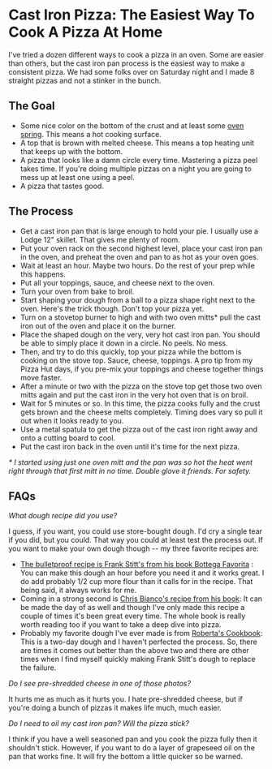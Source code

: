 <h1>Cast Iron Pizza: The Easiest Way To Cook A Pizza At Home</h1>

I've tried a dozen different ways to cook a pizza in an oven. Some are easier than others, but the cast iron pan process is the easiest way to make a consistent pizza. We had some folks over on Saturday night and I made 8 straight pizzas and not a stinker in the bunch.
<h2>The Goal</h2>
<ul>
 	<li>Some nice color on the bottom of the crust and at least some <a href="https://www.thekitchn.com/word-of-mouth-oven-spring-47327">oven spring</a>. This means a hot cooking surface.</li>
 	<li>A top that is brown with melted cheese. This means a top heating unit that keeps up with the bottom.</li>
 	<li>A pizza that looks like a damn circle every time. Mastering a pizza peel takes time. If you're doing multiple pizzas on a night you are going to mess up at least one using a peel.</li>
 	<li>A pizza that tastes good.</li>
</ul>
<h2>The Process</h2>
<ul>
 	<li>Get a cast iron pan that is large enough to hold your pie. I usually use a Lodge 12" skillet. That gives me plenty of room.</li>
 	<li>Put your oven rack on the second highest level, place your cast iron pan in the oven, and preheat the oven and pan to as hot as your oven goes.</li>
 	<li>Wait at least an hour. Maybe two hours. Do the rest of your prep while this happens.</li>
 	<li>Put all your toppings, sauce, and cheese next to the oven.</li>
 	<li>Turn your oven from bake to broil.</li>
 	<li>Start shaping your dough from a ball to a pizza shape right next to the oven. Here's the trick though. Don't top your pizza yet.</li>
 	<li>Turn on a stovetop burner to high and with two oven mitts* pull the cast iron out of the oven and place it on the burner.</li>
 	<li>Place the shaped dough on the very, very hot cast iron pan. You should be able to simply place it down in a circle. No peels. No mess.</li>
 	<li>Then, and try to do this quickly, top your pizza while the bottom is cooking on the stove top. Sauce, cheese, toppings. A pro tip from my Pizza Hut days, if you pre-mix your toppings and cheese together things move faster.</li>
 	<li>After a minute or two with the pizza on the stove top get those two oven mitts again and put the cast iron in the very hot oven that is on broil.</li>
 	<li>Wait for 5 minutes or so. In this time, the pizza cooks fully and the crust gets brown and the cheese melts completely. Timing does vary so pull it out when it looks ready to you.</li>
 	<li>Use a metal spatula to get the pizza out of the cast iron right away and onto a cutting board to cool.</li>
 	<li>Put the cast iron back in the oven until it's time for the next pizza.</li>
</ul>
<em>* I started using just one oven mitt and the pan was so hot the heat went right through that first mitt in no time. Double glove it friends. For safety.</em>

<h2>FAQs</h2>
<em>What dough recipe did you use?</em>

I guess, if you want, you could use store-bought dough. I'd cry a single tear if you did, but you could. That way you could at least test the process out. If you want to make your own dough though -- my three favorite recipes are:
<ul>
 	<li><a href="https://www.amazon.com/Frank-Stitts-Bottega-Favorita-Stitt/dp/1579653022/ref=sr_1_2?ie=UTF8&amp;qid=1517503229&amp;sr=8-2&amp;keywords=frank+stitt+cookbooks">The bulletproof recipe is Frank Stitt's from his book Bottega Favorita</a> : You can make this dough an hour before you need it and it works great. I do add probably 1/2 cup more flour than it calls for in the recipe. That being said, it always works for me.</li>
 	<li>Coming in a strong second is <a href="https://www.amazon.com/Bianco-Pizza-Pasta-Other-Food/dp/0062224379/ref=sr_1_15?s=books&amp;ie=UTF8&amp;qid=1517503581&amp;sr=1-15&amp;keywords=pizza+cookbook">Chris Bianco's recipe from his book</a>: It can be made the day of as well and though I've only made this recipe a couple of times it's been great every time. The whole book is really worth reading too if you want to take a deep dive into pizza.</li>
 	<li>Probably my favorite dough I've ever made is from <a href="https://www.amazon.com/gp/product/0770433715/ref=oh_aui_detailpage_o08_s00?ie=UTF8&amp;psc=1">Roberta's Cookbook</a>: This is a two-day dough and I haven't perfected the process. So, there are times it comes out better than the above two and there are other times when I find myself quickly making Frank Stitt's dough to replace the failure.</li>
</ul>
<em>Do I see pre-shredded cheese in one of those photos?</em>

It hurts me as much as it hurts you. I hate pre-shredded cheese, but if you're doing a bunch of pizzas it makes life much, much easier.

<em>Do I need to oil my cast iron pan? Will the pizza stick?</em>

I think if you have a well seasoned pan and you cook the pizza fully then it shouldn't stick. However, if you want to do a layer of grapeseed oil on the pan that works fine. It will fry the bottom a little quicker so be warned.
